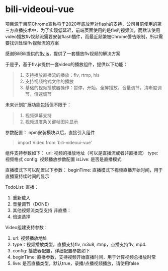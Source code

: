 <!-- # test

## Project setup
```
npm install
```

### Compiles and hot-reloads for development
```
npm run serve
```

### Compiles and minifies for production
```
npm run build
```

### Run your tests
```
npm run test
```

### Lints and fixes files
```
npm run lint
```

### Customize configuration
See [Configuration Reference](https://cli.vuejs.org/config/). -->

# bili-videoui-vue
项目源于目前Chrome宣称将于2020年底放弃对flash的支持，公司目前使用的第三方直播技术中，为了实现低延迟，前端页面使用的是flv的视频流，而默认使用video播放flv视频流需要安装flash插件，而最近频繁被Chrome警告限制，所以需要找训处理flv视频流的方案

感谢BiliBili提供的[flv.js](https://github.com/bilibili/flv.js)，提供了一套播放flv视频的解决方案

于是乎，基于flv.js提供一套video的播放组件，提供以下功能：
> 1. 支持播放直播流的播放：flv, rtmp, hls
> 2. 支持视频格式文件的播放
> 3. 基础的视频播放器操作：暂停，开始，全屏播放，音量调节，清晰度调节，倍速调节

未来计划扩展功能包括但不限于：
> 1. 视频弹幕支持
> 2. 视频进度条关键帧图片显示


参数配置：
npm安装模块以后，直接引入组件
> import Video from 'bili-videoui-vue'

组件支持参数如下：
url: 视频的播放地址（可以是直播流或者非直播流）
type: 视频格式
config: 视频播放参数配置
isLive: 是否是直播模式

直播模式下可以配置以下参数：
beginTime: 直播模式下视频直播开始时间，用于直播室持续时间的显示

TodoList: 
直播：
1. 重新载入
2. 音量调节（DONE）
3. 其他视频流类型支持
非直播：
1. 倍速选择

Video组建支持参数：
1. url: 视频播放地址
2. type：视频播放类型，直播支持flv, m3u8, rtmp，点播支持flv, mp4.
3. config: 播放器配置，详细配置参数如下
4. beginTime: 直播参数，支持视频开始直播时间，用于计算视频总播放时常
5. live: 是否直播类型，默认true，录播/点播视频播放，请使用false

